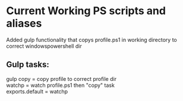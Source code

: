 # Current Working PS scripts and aliases

Added gulp functionality that copys profile.ps1 in working directory to correct windowspowershell dir 

## Gulp tasks:
gulp copy = copy profile to correct profile dir <br />
watchp = watch profile.ps1 then "copy" task <br />
exports.default = watchp <br />

